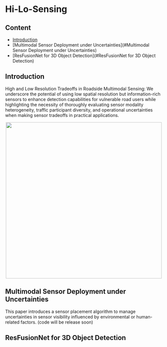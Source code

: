 # Hi-Lo-Sensing
## Content
<!-- - [News](#news-fire) -->
- [Introduction](#Introduction)
- [Multimodal Sensor Deployment under Uncertainties](#Multimodal Sensor Deployment under Uncertainties)
- [ResFusionNet for 3D Object Detection](#ResFusionNet for 3D Object Detection)
<!-- - [Citation](#citation) -->

## Introduction
High and Low Resolution Tradeoffs in Roadside Multimodal Sensing: We underscore the potential of using low spatial resolution but information-rich sensors to enhance detection capabilities for vulnerable road users while highlighting the necessity of thoroughly evaluating sensor modality heterogeneity, traffic participant diversity, and operational uncertainties when making sensor tradeoffs in practical applications.

<p align="center">
<img src="resource/ICRA2025.gif" width="500" alt="" class="img-responsive">
</p>

## Multimodal Sensor Deployment under Uncertainties
This paper introduces a sensor placement algorithm to manage uncertainties in sensor visibility influenced by environmental or human-related factors.
(code will be release soon)

## ResFusionNet for 3D Object Detection
